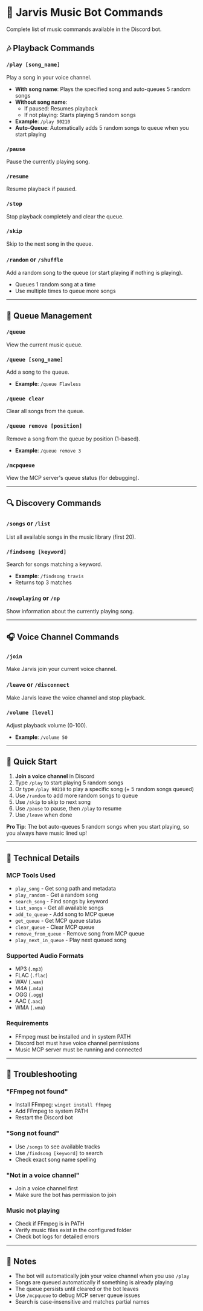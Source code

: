 # 🎵 Jarvis Music Bot Commands

Complete list of music commands available in the Discord bot.

## 🎶 Playback Commands

### `/play [song_name]`
Play a song in your voice channel.
- **With song name**: Plays the specified song and auto-queues 5 random songs
- **Without song name**: 
  - If paused: Resumes playback
  - If not playing: Starts playing 5 random songs
- **Example**: `/play 90210`
- **Auto-Queue**: Automatically adds 5 random songs to queue when you start playing

### `/pause`
Pause the currently playing song.

### `/resume`
Resume playback if paused.

### `/stop`
Stop playback completely and clear the queue.

### `/skip`
Skip to the next song in the queue.

### `/random` or `/shuffle`
Add a random song to the queue (or start playing if nothing is playing).
- Queues 1 random song at a time
- Use multiple times to queue more songs

---

## 📜 Queue Management

### `/queue`
View the current music queue.

### `/queue [song_name]`
Add a song to the queue.
- **Example**: `/queue Flawless`

### `/queue clear`
Clear all songs from the queue.

### `/queue remove [position]`
Remove a song from the queue by position (1-based).
- **Example**: `/queue remove 3`

### `/mcpqueue`
View the MCP server's queue status (for debugging).

---

## 🔍 Discovery Commands

### `/songs` or `/list`
List all available songs in the music library (first 20).

### `/findsong [keyword]`
Search for songs matching a keyword.
- **Example**: `/findsong travis`
- Returns top 3 matches

### `/nowplaying` or `/np`
Show information about the currently playing song.

---

## 🎧 Voice Channel Commands

### `/join`
Make Jarvis join your current voice channel.

### `/leave` or `/disconnect`
Make Jarvis leave the voice channel and stop playback.

### `/volume [level]`
Adjust playback volume (0-100).
- **Example**: `/volume 50`

---

## 🎯 Quick Start

1. **Join a voice channel** in Discord
2. Type `/play` to start playing 5 random songs
3. Or type `/play 90210` to play a specific song (+ 5 random songs queued)
4. Use `/random` to add more random songs to queue
5. Use `/skip` to skip to next song
6. Use `/pause` to pause, then `/play` to resume
7. Use `/leave` when done

**Pro Tip**: The bot auto-queues 5 random songs when you start playing, so you always have music lined up!

---

## 🔧 Technical Details

### MCP Tools Used
- `play_song` - Get song path and metadata
- `play_random` - Get a random song
- `search_song` - Find songs by keyword
- `list_songs` - Get all available songs
- `add_to_queue` - Add song to MCP queue
- `get_queue` - Get MCP queue status
- `clear_queue` - Clear MCP queue
- `remove_from_queue` - Remove song from MCP queue
- `play_next_in_queue` - Play next queued song

### Supported Audio Formats
- MP3 (`.mp3`)
- FLAC (`.flac`)
- WAV (`.wav`)
- M4A (`.m4a`)
- OGG (`.ogg`)
- AAC (`.aac`)
- WMA (`.wma`)

### Requirements
- FFmpeg must be installed and in system PATH
- Discord bot must have voice channel permissions
- Music MCP server must be running and connected

---

## 🐛 Troubleshooting

### "FFmpeg not found"
- Install FFmpeg: `winget install ffmpeg`
- Add FFmpeg to system PATH
- Restart the Discord bot

### "Song not found"
- Use `/songs` to see available tracks
- Use `/findsong [keyword]` to search
- Check exact song name spelling

### "Not in a voice channel"
- Join a voice channel first
- Make sure the bot has permission to join

### Music not playing
- Check if FFmpeg is in PATH
- Verify music files exist in the configured folder
- Check bot logs for detailed errors

---

## 📝 Notes

- The bot will automatically join your voice channel when you use `/play`
- Songs are queued automatically if something is already playing
- The queue persists until cleared or the bot leaves
- Use `/mcpqueue` to debug MCP server queue issues
- Search is case-insensitive and matches partial names

